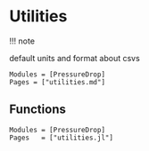# Utilities

!!! note

  default units and format about csvs


```@index
Modules = [PressureDrop]
Pages = ["utilities.md"]
```

## Functions

```@autodocs
Modules = [PressureDrop]
Pages   = ["utilities.jl"]
```
